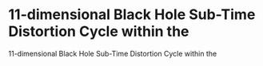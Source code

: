 # 11-dimensional Black Hole Sub-Time Distortion Cycle within the

11-dimensional Black Hole Sub-Time Distortion Cycle within the